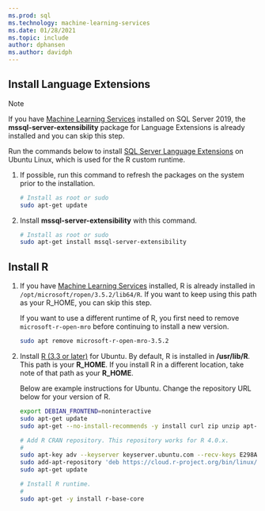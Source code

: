 ```yaml
---
ms.prod: sql
ms.technology: machine-learning-services
ms.date: 01/28/2021
ms.topic: include
author: dphansen
ms.author: davidph
---
```

## Install Language Extensions

> [!NOTE]
> If you have [Machine Learning Services](../../sql-server-machine-learning-services.md) installed on SQL Server 2019, the **mssql-server-extensibility** package for Language Extensions is already installed and you can skip this step.

Run the commands below to install [SQL Server Language Extensions](../../../language-extensions/language-extensions-overview.md) on Ubuntu Linux, which is used for the R custom runtime.

1. If possible, run this command to refresh the packages on the system prior to the installation.

    ```bash
    # Install as root or sudo
    sudo apt-get update
    ```

1. Install **mssql-server-extensibility** with this command.

    ```bash
    # Install as root or sudo
    sudo apt-get install mssql-server-extensibility
    ```

## Install R

1. If you have [Machine Learning Services](../../sql-server-machine-learning-services.md) installed, R is already installed in `/opt/microsoft/ropen/3.5.2/lib64/R`. If you want to keep using this path as your R_HOME, you can skip this step.

    If you want to use a different runtime of R, you first need to remove `microsoft-r-open-mro` before continuing to install a new version.

    ```bash
    sudo apt remove microsoft-r-open-mro-3.5.2
    ```

1. Install [R (3.3 or later)](https://www.r-project.org/) for Ubuntu. By default, R is installed in **/usr/lib/R**. This path is your **R_HOME**. If you install R in a different location, take note of that path as your **R_HOME**.

    Below are example instructions for Ubuntu. Change the repository URL below for your version of R.

    ```bash
    export DEBIAN_FRONTEND=noninteractive
    sudo apt-get update
    sudo apt-get --no-install-recommends -y install curl zip unzip apt-transport-https libstdc++6
    
    # Add R CRAN repository. This repository works for R 4.0.x.
    #
    sudo apt-key adv --keyserver keyserver.ubuntu.com --recv-keys E298A3A825C0D65DFD57CBB651716619E084DAB9
    sudo add-apt-repository 'deb https://cloud.r-project.org/bin/linux/ubuntu xenial-cran40/'
    sudo apt-get update
    
    # Install R runtime.
    #
    sudo apt-get -y install r-base-core
    ```

